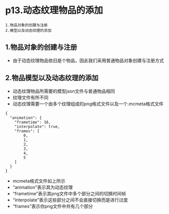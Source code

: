 # p13.动态纹理物品的添加

    1.物品对象的创建与注册
    2.模型以及动态纹理的添加

## 1.物品对象的创建与注册
- 由于动态纹理物品依旧是个物品，因此我们采用普通物品对象创建与注册方式


## 2.物品模型以及动态纹理的添加
- 动态纹理物品所需要的模型json文件与普通物品相同
- 纹理文件有所不同
- 动态纹理需要一个由多个纹理组成的png格式文件以及一个.mcmeta格式文件
```mcmeta
{
  "animation": {
    "frametime": 16,
    "interpolate": true,
    "frames": [
        0,
        1,
        2,
        3,
        4,
        5
    ]
  }
}
```
- mcmeta格式文件如上所示
- “animation”表示其为动态纹理
- “frametime”表示其png文件中多个部分之间的切换时间帧
- “interpolate”表示这些部分之间不会直接切换而是进行过度
- “frames”表示你png文件中共有几个部分
